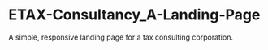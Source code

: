 # ETAX-Consultancy_A-Landing-Page

A simple, responsive landing page for a tax consulting corporation. 
